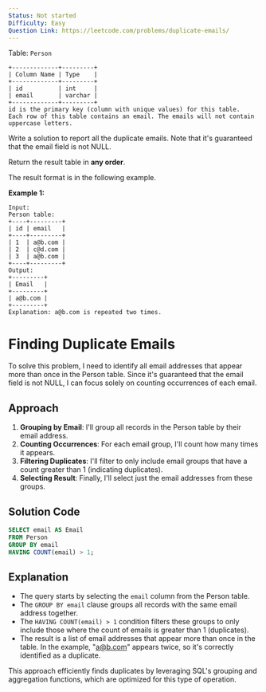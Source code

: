 ```yaml
---
Status: Not started
Difficulty: Easy
Question Link: https://leetcode.com/problems/duplicate-emails/
---
```

Table: `Person`

```Plain
+-------------+---------+
| Column Name | Type    |
+-------------+---------+
| id          | int     |
| email       | varchar |
+-------------+---------+
id is the primary key (column with unique values) for this table.
Each row of this table contains an email. The emails will not contain uppercase letters.
```

Write a solution to report all the duplicate emails. Note that it's guaranteed that the email field is not NULL.

Return the result table in **any order**.

The result format is in the following example.

**Example 1:**

```Plain
Input:
Person table:
+----+---------+
| id | email   |
+----+---------+
| 1  | a@b.com |
| 2  | c@d.com |
| 3  | a@b.com |
+----+---------+
Output:
+---------+
| Email   |
+---------+
| a@b.com |
+---------+
Explanation: a@b.com is repeated two times.
```

# Finding Duplicate Emails

To solve this problem, I need to identify all email addresses that appear more than once in the Person table. Since it's guaranteed that the email field is not NULL, I can focus solely on counting occurrences of each email.

## Approach

1. **Grouping by Email**: I'll group all records in the Person table by their email address.
2. **Counting Occurrences**: For each email group, I'll count how many times it appears.
3. **Filtering Duplicates**: I'll filter to only include email groups that have a count greater than 1 (indicating duplicates).
4. **Selecting Result**: Finally, I'll select just the email addresses from these groups.

## Solution Code

```SQL
SELECT email AS Email
FROM Person
GROUP BY email
HAVING COUNT(email) > 1;
```

## Explanation

- The query starts by selecting the `email` column from the Person table.
- The `GROUP BY email` clause groups all records with the same email address together.
- The `HAVING COUNT(email) > 1` condition filters these groups to only include those where the count of emails is greater than 1 (duplicates).
- The result is a list of email addresses that appear more than once in the table. In the example, "a@b.com" appears twice, so it's correctly identified as a duplicate.

This approach efficiently finds duplicates by leveraging SQL's grouping and aggregation functions, which are optimized for this type of operation.